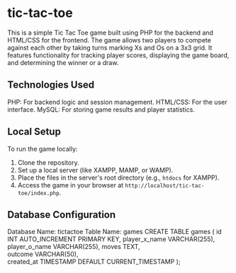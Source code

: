 # tic-tac-toe
This is a simple Tic Tac Toe game built using PHP for the backend and HTML/CSS for the frontend. The game allows two players to compete against each other by taking turns marking Xs and Os on a 3x3 grid. It features functionality for tracking player scores, displaying the game board, and determining the winner or a draw.

## Technologies Used
PHP: For backend logic and session management.
HTML/CSS: For the user interface.
MySQL: For storing game results and player statistics.

## Local Setup
To run the game locally:
1. Clone the repository.
2. Set up a local server (like XAMPP, MAMP, or WAMP).
3. Place the files in the server's root directory (e.g., `htdocs` for XAMPP).
4. Access the game in your browser at `http://localhost/tic-tac-toe/index.php`.

## Database Configuration
Database Name: tictactoe
Table Name: games
CREATE TABLE games (
    id INT AUTO_INCREMENT PRIMARY KEY,
    player_x_name VARCHAR(255),
    player_o_name VARCHAR(255),
    moves TEXT,           
    outcome VARCHAR(50),  
    created_at TIMESTAMP DEFAULT CURRENT_TIMESTAMP
);

